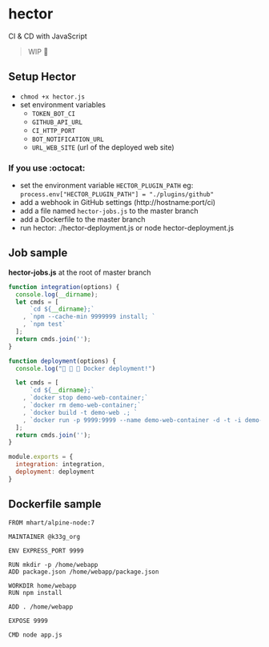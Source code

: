 # hector

CI &amp; CD with JavaScript

> WIP :construction:

## Setup Hector

- `chmod +x hector.js`
- set environment variables
  - `TOKEN_BOT_CI`
  - `GITHUB_API_URL`
  - `CI_HTTP_PORT`
  - `BOT_NOTIFICATION_URL`
  - `URL_WEB_SITE` (url of the deployed web site)

### If you use :octocat:

- set the environment variable `HECTOR_PLUGIN_PATH` eg: `process.env["HECTOR_PLUGIN_PATH"] = "./plugins/github"`
- add a webhook in GitHub settings (http://hostname:port/ci)
- add a file named `hector-jobs.js` to the master branch
- add a Dockerfile to the master branch
- run hector: ./hector-deployment.js or node hector-deployment.js

## Job sample

**hector-jobs.js** at the root of master branch
```javascript
function integration(options) {
  console.log(__dirname);
  let cmds = [
      `cd ${__dirname};`
    , `npm --cache-min 9999999 install; `
    , `npm test`
  ];
  return cmds.join('');
}

function deployment(options) {
  console.log("🐳 🐳 🐳 Docker deployment!")

  let cmds = [
      `cd ${__dirname};`
    , `docker stop demo-web-container;`
    , `docker rm demo-web-container;`
    , `docker build -t demo-web .; `
    , `docker run -p 9999:9999 --name demo-web-container -d -t -i demo-web`
  ];
  return cmds.join('');
}

module.exports = {
  integration: integration,
  deployment: deployment
}
```

## Dockerfile sample

```
FROM mhart/alpine-node:7

MAINTAINER @k33g_org

ENV EXPRESS_PORT 9999

RUN mkdir -p /home/webapp
ADD package.json /home/webapp/package.json

WORKDIR home/webapp
RUN npm install

ADD . /home/webapp

EXPOSE 9999

CMD node app.js
```
